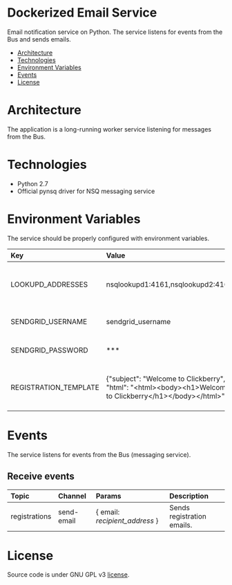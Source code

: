 # Dockerized Email Service
Email notification service on Python. The service listens for events from the Bus and sends emails.

* [Architecture](#architecture)
* [Technologies](#technologies)
* [Environment Variables](#environment-variables)
* [Events](#events)
* [License](#license)

# Architecture
The application is a long-running worker service listening for messages from the Bus.

# Technologies
* Python 2.7
* Official pynsq driver for NSQ messaging service

# Environment Variables
The service should be properly configured with environment variables.

Key | Value | Description
:-- | :-- | :-- 
LOOKUPD_ADDRESSES | nsqlookupd1:4161,nsqlookupd2:4161 | TCP addresses for nsqlookupd instances.
SENDGRID_USERNAME | sendgrid_username | Sendgrid account user name.
SENDGRID_PASSWORD | *** | Sendgrid account password.
REGISTRATION_TEMPLATE | {"subject": "Welcome to Clickberry", "html": "&lt;html&gt;&lt;body&gt;&lt;h1&gt;Welcome to Clickberry&lt;/h1&gt;&lt;/body&gt;&lt;/html&gt;"} | HTML template for registration email.

# Events
The service listens for events from the Bus (messaging service).

## Receive events

Topic | Channel | Params | Description
:-- | :-- | :-- | :-- 
registrations | send-email | { email: *recipient_address* } | Sends registration emails.

# License
Source code is under GNU GPL v3 [license](LICENSE).
